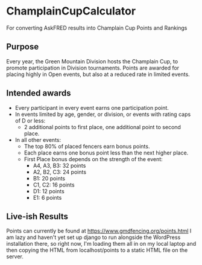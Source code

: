 # ChamplainCupCalculator
For converting AskFRED results into Champlain Cup Points and Rankings
## Purpose
Every year, the Green Mountain Division hosts the Champlain Cup, to promote participation in Division tournaments. Points are awarded for placing highly in Open events, but also at a reduced rate in limited events.
## Intended awards
* Every participant in every event earns one participation point.
* In events limited by age, gender, or division, or events with rating caps of D or less:
  - 2 additional points to first place, one additional point to second place.
* In all other events:
  - The top 80% of placed fencers earn bonus points.
  - Each place earns one bonus point less than the next higher place.
  - First Place bonus depends on the strength of the event:
    - A4, A3, B3: 32 points
    - A2, B2, C3: 24 points
    - B1: 20 points
    - C1, C2: 16 points
    - D1: 12 points
    - E1: 6 points
## Live-ish Results
Points can currently be found at https://www.gmdfencing.org/points.html
I am lazy and haven't yet set up django to run alongside the WordPress installation there, so right now, I'm loading them all in on my local laptop and then copying the HTML from localhost/points to a static HTML file on the server.